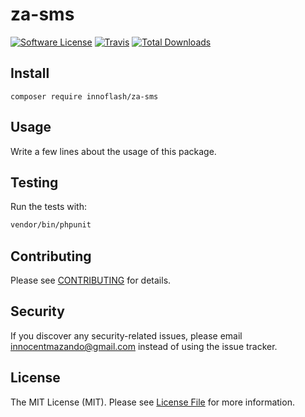 # za-sms

[![Software License](https://img.shields.io/badge/license-MIT-brightgreen.svg?style=flat-square)](LICENSE.md)
[![Travis](https://img.shields.io/travis/innoflash/za-sms.svg?style=flat-square)]()
[![Total Downloads](https://img.shields.io/packagist/dt/innoflash/za-sms.svg?style=flat-square)](https://packagist.org/packages/innoflash/za-sms)

## Install
`composer require innoflash/za-sms`

## Usage
Write a few lines about the usage of this package.

## Testing
Run the tests with:

``` bash
vendor/bin/phpunit
```

## Contributing
Please see [CONTRIBUTING](CONTRIBUTING.md) for details.

## Security
If you discover any security-related issues, please email innocentmazando@gmail.com instead of using the issue tracker.

## License
The MIT License (MIT). Please see [License File](/LICENSE.md) for more information.